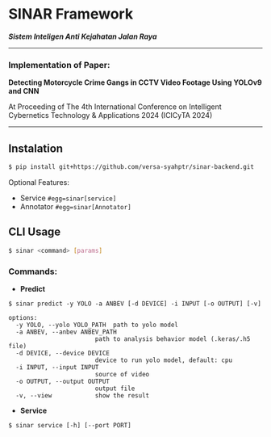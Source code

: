 # SINAR  Framework
**_Sistem Inteligen Anti Kejahatan Jalan Raya_**

---
### Implementation of Paper:

**Detecting Motorcycle Crime Gangs in CCTV Video Footage Using YOLOv9 and CNN**

At Proceeding of The 4th International Conference on Intelligent Cybernetics Technology & Applications 2024 (ICICyTA 2024)

---

## Instalation

```bash
$ pip install git+https://github.com/versa-syahptr/sinar-backend.git
```

Optional Features:
- Service `#egg=sinar[service]`
- Annotator `#egg=sinar[Annotator]`


## CLI Usage

```bash
$ sinar <command> [params]
```

### Commands:

- **Predict**
```
$ sinar predict -y YOLO -a ANBEV [-d DEVICE] -i INPUT [-o OUTPUT] [-v]

options:
  -y YOLO, --yolo YOLO_PATH  path to yolo model
  -a ANBEV, --anbev ANBEV_PATH
                        path to analysis behavior model (.keras/.h5 file)
  -d DEVICE, --device DEVICE
                        device to run yolo model, default: cpu
  -i INPUT, --input INPUT
                        source of video
  -o OUTPUT, --output OUTPUT
                        output file
  -v, --view            show the result
```

- **Service**
```
$ sinar service [-h] [--port PORT]
```
